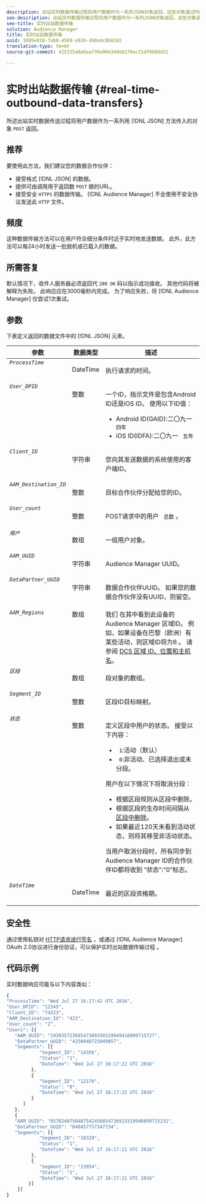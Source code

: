 ```yaml
---
description: 出站实时数据传输过程将用户数据作为一系列JSON对象返回，这些对象通过POST方法传入。
seo-description: 出站实时数据传输过程将用户数据作为一系列JSON对象返回，这些对象通过POST方法传入。
seo-title: 实时出站数据传输
solution: Audience Manager
title: 实时出站数据传输
uuid: 1895e818-7ab8-4569-a920-4b0a4c8b83d2
translation-type: tm+mt
source-git-commit: 425315a0a6aa739a90e34deb270ac21df9b88d31

---
```



# 实时出站数据传输 {#real-time-outbound-data-transfers}

所述出站实时数据传送过程将用户数据作为一系列用 [!DNL JSON] 方法传入的对象 `POST` 返回。

<!-- c_outbound_json.xml -->

## 推荐

要使用此方法，我们建议您的数据合作伙伴：

* 接受格式 [!DNL JSON] 的数据。
* 提供可由调用用于返回数 `POST` 据的URL。
* 接受安全 `HTTPS` 的数据传输。 [!DNL Audience Manager] 不会使用不安全协议发送此 `HTTP` 文件。

## 频度

这种数据传输方法可以在用户符合细分条件时近乎实时地发送数据。 此外，此方法可以每24小时发送一批脱机或已载入的数据。

## 所需答复

默认情况下，收件人服务器必须返回代 `200 OK` 码以指示成功接收。 其他代码将被解释为失败。 此响应应在3000毫秒内完成。 为了响应失败，将 [!DNL Audience Manager] 仅尝试1次重试。

## 参数

下表定义返回的数据文件中的 [!DNL JSON] 元素。

<table id="table_68475F9D01ED4A44B5909234114AEDE2"> 
 <thead> 
  <tr> 
   <th colname="col1" class="entry"> 参数 </th> 
   <th colname="col2" class="entry"> 数据类型 </th> 
   <th colname="col3" class="entry"> 描述 </th> 
  </tr>
 </thead>
 <tbody> 
  <tr valign="top"> 
   <td colname="col1"> <code><i>ProcessTime</i></code> </td> 
   <td colname="col2"> <p>DateTime </p> </td> 
   <td colname="col3"> <p>执行请求的时间。 </p> </td> 
  </tr> 
  <tr valign="top"> 
   <td colname="col1"><code><i>User_DPID</i></code> </td> 
   <td colname="col2"> <p>整数 </p> </td> 
   <td colname="col3"> <p>一个ID，指示文件是包含Android ID还是iOS ID。 使用以下ID值： </p> 
    <ul id="ul_159306B0CF304DE0B9A9836D41263E70"> 
     <li id="li_46F9F4F9DDC34AB683AE2DF0317FBCAC">Android ID(GAID):二〇九一 <code> 四年</code> </li> 
     <li id="li_57DEB2A7B9024A94A0E302EEA967AB0B">iOS ID(IDFA):二〇九一 <code> 五年</code> </li> 
    </ul> </td> 
  </tr> 
  <tr valign="top"> 
   <td colname="col1"><code><i>Client_ID</i></code> </td> 
   <td colname="col2"> <p>字符串 </p> </td> 
   <td colname="col3"> <p>您向其发送数据的系统使用的客户端ID。 </p> </td> 
  </tr> 
  <tr valign="top"> 
   <td colname="col1"><code><i>AAM_Destination_ID</i></code> </td> 
   <td colname="col2"> <p>整数 </p> </td> 
   <td colname="col3"> <p>目标合作伙伴分配给您的ID。 </p> </td> 
  </tr> 
  <tr valign="top"> 
   <td colname="col1"><code><i>User_count</i></code> </td> 
   <td colname="col2"> <p>整数 </p> </td> 
   <td colname="col3"> <p>POST请求中的用户 <code> 总数</code> 。 </p> </td> 
  </tr> 
  <tr valign="top"> 
   <td colname="col1"><code><i>用户</i></code> </td> 
   <td colname="col2"> <p>数组 </p> </td> 
   <td colname="col3"> <p>一组用户对象。 </p> </td> 
  </tr> 
  <tr valign="top"> 
   <td colname="col1"><code><i>AAM_UUID</i></code> </td> 
   <td colname="col2"> <p>字符串 </p> </td> 
   <td colname="col3"> <p>Audience Manager <span class="keyword"></span> UUID。 </p> </td> 
  </tr> 
  <tr valign="top"> 
   <td colname="col1"><code><i>DataPartner_UUID</i></code> </td> 
   <td colname="col2"> <p>字符串 </p> </td> 
   <td colname="col3"> <p>数据合作伙伴UUID。 如果您的数据合作伙伴没有UUID，则留空。 </p> </td> 
  </tr> 
  <tr valign="top"> 
   <td colname="col1"><code><i>AAM_Regions</i></code> </td> 
   <td colname="col2"> 数组 </td> 
   <td colname="col3"> 我们 <span class="keyword"> 在其中看到此设备的Audience Manager</span> 区域ID。 例如，如果设备在巴黎（欧洲）有某些活动，则区域ID将为6 <code></code>。 请参阅 <a href="../../../api/dcs-intro/dcs-api-reference/dcs-regions.md">DCS 区域 ID、位置和主机名</a>。 </td> 
  </tr> 
  <tr valign="top"> 
   <td colname="col1"><code><i>区段</i></code> </td> 
   <td colname="col2"> <p>数组 </p> </td> 
   <td colname="col3"> <p>段对象的数组。 </p> </td> 
  </tr> 
  <tr valign="top"> 
   <td colname="col1"><code><i>Segment_ID</i></code> </td> 
   <td colname="col2"> <p>整数 </p> </td> 
   <td colname="col3"> <p>区段ID目标映射。 </p> </td> 
  </tr> 
  <tr valign="top"> 
   <td colname="col1"><code><i>状态</i></code> </td> 
   <td colname="col2"> <p>整数 </p> </td> 
   <td colname="col3"> <p>定义区段中用户的状态。 接受以下内容： </p> 
    <ul id="ul_42C4625E9543494586CF6D851A94E048"> 
     <li id="li_6F13809ECD78403FB3BDA626403E4B57"><code> 1</code>:活动（默认） </li> 
     <li id="li_10952C8DF7AF4593805FA29028257E38"><code> 0</code>:非活动、已选择退出或未分段。 </li> 
    </ul> <p>用户在以下情况下将取消分段： </p> 
    <ul id="ul_E17B080D8DF14D548E1142A9201C1C14"> 
     <li id="li_8352B919A87242E68716FB9EC0443407">根据区段规则从区段中删除。 </li> 
     <li id="li_83CFEAFE94C14A11AE198D56E80EBB8C">根据区段的生存时间间隔从 <a href="../../../features/traits/segment-ttl-explained.md"> 区段中删除</a>。 </li> 
     <li id="li_F48D1052BA2B45108225641292CC748D">如果最近120天未看到活动状态，则将其移至非活动状态。 </li> 
    </ul> <p>当用户取消分段时，所有同步到 <span class="keyword"> Audience Manager</span> ID的合作伙伴ID都将收到 <code></code> “状态”:“0”标志。 </p> </td> 
  </tr> 
  <tr valign="top"> 
   <td colname="col1"><code><i>DateTime</i></code> </td> 
   <td colname="col2"> <p>DateTime </p> </td> 
   <td colname="col3"> <p>最近的区段资格期。</p> </td> 
  </tr> 
 </tbody> 
</table>

## 安全性

通过使用私钥对 [HTTP请求进行签名](../../../integration/receiving-audience-data/real-time-outbound-transfers/digitally-signed-http-requests.md) ，或通过 [!DNL Audience Manager] OAuth 2.0协议进行身份验证，可以保护实时出站数据传输过程 [](../../../integration/receiving-audience-data/real-time-outbound-transfers/oauth-in-outbound-transfers.md) 。

## 代码示例

实时数据响应可能与以下内容类似：

```js
{
"ProcessTime": "Wed Jul 27 16:17:42 UTC 2016",
"User_DPID": "12345",
"Client_ID": "74323",
"AAM_Destination_Id": "423",
"User_count": "2",
"Users": [{  
   "AAM_UUID": "19393572368547369350319949416899715727",
   "DataPartner_UUID": "4250948725049857",
   "Segments": [{
            "Segment_ID": "14356",
            "Status": "1",
            "DateTime": "Wed Jul 27 16:17:22 UTC 2016"
         },
         {
            "Segment_ID": "12176",
            "Status": "0",  
            "DateTime": "Wed Jul 27 16:17:22 UTC 2016"
         }
      ]
   },
   {
   "AAM_UUID": "0578240750487542456854736923319946899715232",
   "DataPartner_UUID": "848457757347734",
   "Segments": [{
            "Segment_ID": "10329",
            "Status": "1",
            "DateTime": "Wed Jul 27 16:17:21 UTC 2016"
         },
         {
            "Segment_ID": "23954",
            "Status": "1",
            "DateTime": "Wed Jul 27 16:17:21 UTC 2016"
        }]
    }]
}
```
